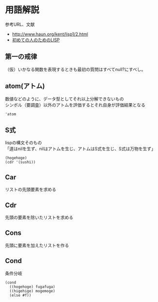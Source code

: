 # 用語解説

参考URL、文献  

* http://www.haun.org/kent/lisp1/2.html
* [初めての人のためのLISP](https://www.amazon.co.jp/dp/4798119415/ref=cm_sw_r_tw_dp_U_x_FW7.CbVTHZ064)

## 第一の戒律

（仮）いかなる関数を表現するときも最初の質問はすべてnull?にすべし。

## atom(アトム)

数値などのように、データ型としてそれ以上分解できないもの  
シンボル（要調査）以外のアトムを評価するとそれ自身が評価結果となる  

```
'atom
```

## S式

lispの構文そのもの  
「道はnilを生ず、nilはアトムを生じ、アトムはS式を生じ、S式は万物を生ず」  


```
(hogehoge)
(cdr '(sushi))
```

## Car

リストの先頭要素を求める

## Cdr

先頭の要素を除いたリストを求める

## Cons

先頭に要素を加えたリストを作る

## Cond

条件分岐

```
(cond
  ((hogehoge) fugafuga)
  ((higehige) mogemoge)
  (else #f))
```